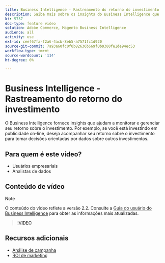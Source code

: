 ```yaml
---
title: Business Intelligence - Rastreamento do retorno do investimento
description: Saiba mais sobre os insights do Business Intelligence que ajudam a acompanhar seu retorno sobre o investimento.
kt: 5737
doc-type: feature video
solution: Adobe Commerce, Magento Business Intelligence
audience: all
activity: use
exl-id: ceef67fa-f2a6-4acb-8eb5-a7571fc1d920
source-git-commit: 7a93a60fc0f0b82636b669f0b9300fe1de94ec53
workflow-type: tm+mt
source-wordcount: '114'
ht-degree: 0%

---
```


# Business Intelligence - Rastreamento do retorno do investimento

O Business Intelligence fornece insights que ajudam a monitorar e gerenciar seu retorno sobre o investimento. Por exemplo, se você está investindo em publicidade on-line, deseja acompanhar seu retorno sobre o investimento para tomar decisões orientadas por dados sobre outros investimentos.

## Para quem é este vídeo?

- Usuários empresariais
- Analistas de dados

## Conteúdo de vídeo

>[!NOTE]
>
>O conteúdo do vídeo reflete a versão 2.2. Consulte a [Guia do usuário do Business Intelligence](https://docs.magento.com/mbi/) para obter as informações mais atualizadas.

>[!VIDEO](https://video.tv.adobe.com/v/35991?quality=12&learn=on)

## Recursos adicionais

- [Análise de campanha](https://docs.magento.com/mbi/data-analyst/analysis/camp-analysis.html)
- [ROI de marketing](https://docs.magento.com/mbi/data-analyst/analysis/marketing-roi.html)
